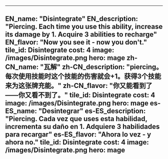 ---

EN_name: "Disintegrate"
EN_description: "Piercing.  Each time you use this ability, increase its damage by 1.  Acquire 3 abilities to recharge"
EN_flavor: "Now you see it - now you don't."
tile_id: Disintegrate
cost: 4
image: /images/Disintegrate.png
hero: mage
zh-CN_name: "瓦解"
zh-CN_description: "piercing。每次使用技能时这个技能的伤害就会+1。获得3个技能来为这张牌充能。"
zh-CN_flavor: "你又能看到了——你又看不到了。"
tile_id: Disintegrate
cost: 4
image: /images/Disintegrate.png
hero: mage
es-ES_name: "Desintegrar"
es-ES_description: "Piercing. Cada vez que uses esta habilidad, incrementa su daño en 1. Adquiere 3 habilidades para recargar"
es-ES_flavor: "Ahora lo vez - y ahora no."
tile_id: Disintegrate
cost: 4
image: /images/Disintegrate.png
hero: mage
---